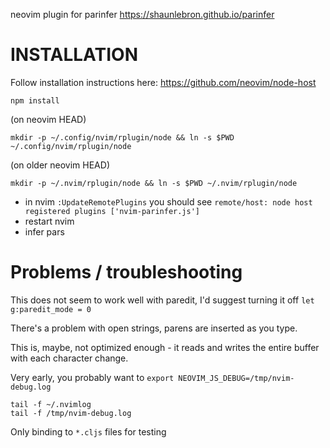 neovim plugin for parinfer
https://shaunlebron.github.io/parinfer

# INSTALLATION

Follow installation instructions here: https://github.com/neovim/node-host

`npm install`

(on neovim HEAD)

`mkdir -p ~/.config/nvim/rplugin/node && ln -s $PWD ~/.config/nvim/rplugin/node`

(on older neovim HEAD)

`mkdir -p ~/.nvim/rplugin/node && ln -s $PWD ~/.nvim/rplugin/node`

- in nvim `:UpdateRemotePlugins` you should see `remote/host: node host registered plugins ['nvim-parinfer.js']` 
- restart nvim
- infer pars

# Problems / troubleshooting

This does not seem to work well with paredit, I'd suggest turning it off `let g:paredit_mode = 0`

There's a problem with open strings, parens are inserted as you type.

This is, maybe, not optimized enough - it reads and writes the entire buffer with each character change.

Very early, you probably want to `export NEOVIM_JS_DEBUG=/tmp/nvim-debug.log`

```
tail -f ~/.nvimlog
tail -f /tmp/nvim-debug.log
```

Only binding to `*.cljs` files for testing


